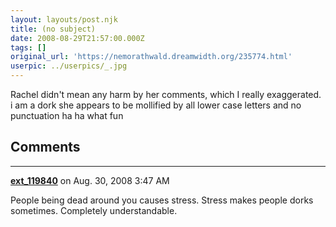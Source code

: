 ```yaml
---
layout: layouts/post.njk
title: (no subject)
date: 2008-08-29T21:57:00.000Z
tags: []
original_url: 'https://nemorathwald.dreamwidth.org/235774.html'
userpic: ../userpics/_.jpg
---
```

Rachel didn't mean any harm by her comments, which I really exaggerated. i am a dork she appears to be mollified by all lower case letters and no punctuation ha ha what fun

## Comments

---

**[ext_119840](https://www.dreamwidth.org/users/ext_119840)** on Aug. 30, 2008 3:47 AM

People being dead around you causes stress. Stress makes people dorks sometimes. Completely understandable.
